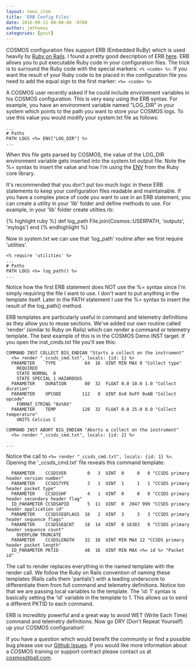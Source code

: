 ```yaml
---
layout: news_item
title: 'ERB Config Files'
date: 2016-09-12 00:00:00 -0700
author: jmthomas
categories: [post]
---
```


COSMOS configuration files support ERB (Embedded RuBy) which is used heavily by [Ruby on Rails](http://rubyonrails.org/). I found a pretty good description of ERB [here](http://www.stuartellis.eu/articles/erb/). ERB allows you to put executable Ruby code in your configuration files. The trick is to surround the Ruby code with the special markers: ```<% <code> %>```. If you want the result of your Ruby code to be placed in the configuration file you need to add the equal sign to the first marker: ```<%= <code> %>```

A COSMOS user recently asked if he could include environment variables in his COSMOS configuration. This is very easy using the ERB syntax. For example, you have an environment variable named "LOG_DIR" in your system which points to the path you want to store your COSMOS logs. To use this value you would modify your system.txt file as follows:

```
...
# Paths
PATH LOGS <%= ENV["LOG_DIR"] %>
...
```

When this file gets parsed by COSMOS, the value of the LOG_DIR environment variable gets inserted into the system.txt output file. Note the %= syntax to insert the value and how I'm using the [ENV](https://ruby-doc.org/core-2.3.0/ENV.html) from the Ruby core library.

It's recommended that you don't put too much logic in these ERB statements to keep your configuration files readable and maintainable. If you have a complex piece of code you want to use in an ERB statement, you can create a utility in your 'lib' folder and define methods to use. For example, in your 'lib' folder create utilties.rb:

{% highlight ruby %}
def log_path
  File.join(Cosmos::USERPATH, 'outputs', 'mylogs')
end
{% endhighlight %}

Now in system.txt we can use that 'log_path' routine after we first require 'utilities'.

```
<% require 'utilities' %>
...
# Paths
PATH LOGS <%= log_path() %>
...
```
Notice how the first ERB statement does NOT use the %= syntax since I'm simply requiring the file I want to use. I don't want to put anything in the template itself. Later in the PATH statement I use the %= syntax to insert the result of the log_path() method.

ERB templates are particularly useful in command and telemetry definitions as they allow you to reuse sections. We've added our own routine called 'render' (similar to Ruby on Rails) which can render a command or telemetry template. The best example of this is in the COSMOS Demo INST target. If you open the inst_cmds.txt file you'll see this:

```
COMMAND INST COLLECT BIG_ENDIAN "Starts a collect on the instrument"
  <%= render "_ccsds_cmd.txt", locals: {id: 1} %>
  PARAMETER    TYPE           64  16  UINT MIN MAX 0 "Collect type"
    REQUIRED
    STATE NORMAL  0
    STATE SPECIAL 1 HAZARDOUS
  PARAMETER    DURATION       80  32  FLOAT 0.0 10.0 1.0 "Collect duration"
  PARAMETER    OPCODE        112   8  UINT 0x0 0xFF 0xAB "Collect opcode"
    FORMAT_STRING "0x%0X"
  PARAMETER    TEMP          120  32  FLOAT 0.0 25.0 0.0 "Collect temperature"
    UNITS Celcius C

COMMAND INST ABORT BIG_ENDIAN "Aborts a collect on the instrument"
  <%= render "_ccsds_cmd.txt", locals: {id: 2} %>

...
```

Notice the call to ```<%= render "_ccsds_cmd.txt", locals: {id: 1} %>```. Opening the '_ccsds_cmd.txt' file reveals this command template:

```
  PARAMETER    CCSDSVER        0   3  UINT  0     0   0 "CCSDS primary header version number"
  PARAMETER    CCSDSTYPE       3   1  UINT  1     1   1 "CCSDS primary header packet type"
  PARAMETER    CCSDSSHF        4   1  UINT  0     0   0 "CCSDS primary header secondary header flag"
  ID_PARAMETER CCSDSAPID       5  11  UINT  0  2047 999 "CCSDS primary header application id"
  PARAMETER    CCSDSSEQFLAGS  16   2  UINT  3     3   3 "CCSDS primary header sequence flags"
  PARAMETER    CCSDSSEQCNT    18  14  UINT  0 16383   0 "CCSDS primary header sequence count"
    OVERFLOW TRUNCATE
  PARAMETER    CCSDSLENGTH    32  16  UINT MIN MAX 12 "CCSDS primary header packet length"
  ID_PARAMETER PKTID          48  16  UINT MIN MAX <%= id %> "Packet id"
```

The call to render replaces everything in the named template with the render call. We follow the Ruby on Rails convention of naming these templates (Rails calls them 'partials') with a leading underscore to differentiate them from full command and telemetry definitions. Notice too that we are passing local variables to the template. The 'id: 1' syntax is basically setting the 'id' variable in the template to 1. This allows us to send a different PKTID to each command.

ERB is incredibly powerful and a great way to avoid WET (Write Each Time) command and telemetry definitions. Now go DRY (Don't Repeat Yourself) up your COSMOS configuration!

If you have a question which would benefit the community or find a possible bug please use our [Github Issues](https://github.com/BallAerospace/COSMOS/issues). If you would like more information about a COSMOS training or support contract please contact us at <cosmos@ball.com>.
